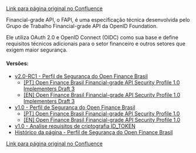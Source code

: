 [Link para página original no Confluence](https://openfinancebrasil.atlassian.net/wiki/spaces/OF/pages/240648789)

Financial-grade API, o FAPI, é uma especificação técnica desenvolvida pelo Grupo de Trabalho Financial-grade API da OpenID Foundation.

Ele utiliza OAuth 2.0 e OpenID Connect (OIDC) como sua base e define requisitos técnicos adicionais para o setor financeiro e outros setores que exigem maior segurança.

#### Versões:

- [v2.0-RC1 - Perfil de Segurança do Open Finance Brasil](../../../../OF/Open%20Finance%20Brasil/Seguran%c3%a7a/Perfil%20de%20Seguran%c3%a7a%20do%20Open%20Finance%20Brasil/v2.0-RC1%20-%20Perfil%20de%20Seguran%c3%a7a%20do%20Open%20Finance%20Brasil/index)
    - [\[PT\] Open Finance Brasil Financial-grade API Security Profile 1.0 Implementers Draft 3](../../../../OF/Open%20Finance%20Brasil/Seguran%c3%a7a/Perfil%20de%20Seguran%c3%a7a%20do%20Open%20Finance%20Brasil/v2.0-RC1%20-%20Perfil%20de%20Seguran%c3%a7a%20do%20Open%20Finance%20Brasil/[PT]%20Open%20Finance%20Brasil%20Financial-grade%20API%20Security%20Profile%201.0%20Implementers%20Draft%203)
    - [\[EN\] Open Finance Brasil Financial-grade API Security Profile 1.0 Implementers Draft 3](../../../../OF/Open%20Finance%20Brasil/Seguran%c3%a7a/Perfil%20de%20Seguran%c3%a7a%20do%20Open%20Finance%20Brasil/v2.0-RC1%20-%20Perfil%20de%20Seguran%c3%a7a%20do%20Open%20Finance%20Brasil/[EN]%20Open%20Finance%20Brasil%20Financial-grade%20API%20Security%20Profile%201.0%20Implementers%20Draft%203)
- [v1.0 - Perfil de Segurança do Open Finance Brasil](../../../../OF/Open%20Finance%20Brasil/Seguran%c3%a7a/Perfil%20de%20Seguran%c3%a7a%20do%20Open%20Finance%20Brasil/v1.0%20-%20Perfil%20de%20Seguran%c3%a7a%20do%20Open%20Finance%20Brasil/index)
    - [\[PT\] Open Finance Brasil Financial-grade API Security Profile 1.0](../../../../OF/Open%20Finance%20Brasil/Seguran%c3%a7a/Perfil%20de%20Seguran%c3%a7a%20do%20Open%20Finance%20Brasil/v1.0%20-%20Perfil%20de%20Seguran%c3%a7a%20do%20Open%20Finance%20Brasil/[PT]%20Open%20Finance%20Brasil%20Financial-grade%20API%20Security%20Profile%201.0)
    - [\[EN\] Open Finance Brasil Financial-grade API Security Profile 1.0](../../../../OF/Open%20Finance%20Brasil/Seguran%c3%a7a/Perfil%20de%20Seguran%c3%a7a%20do%20Open%20Finance%20Brasil/v1.0%20-%20Perfil%20de%20Seguran%c3%a7a%20do%20Open%20Finance%20Brasil/[EN]%20Open%20Finance%20Brasil%20Financial-grade%20API%20Security%20Profile%201.0)
- [v1.0 - Analise requisitos de criptografia ID_TOKEN](../../../../OF/Open%20Finance%20Brasil/Seguran%c3%a7a/Perfil%20de%20Seguran%c3%a7a%20do%20Open%20Finance%20Brasil/v1.0%20-%20Analise%20requisitos%20de%20criptografia%20ID_TOKEN)
- [Histórico da página - Perfil de Segurança do Open Finance Brasil](../../../../OF/Open%20Finance%20Brasil/Seguran%c3%a7a/Perfil%20de%20Seguran%c3%a7a%20do%20Open%20Finance%20Brasil/Hist%c3%b3rico%20da%20p%c3%a1gina%20-%20Perfil%20de%20Seguran%c3%a7a%20do%20Open%20Finance%20Brasil)

[Link para página original no Confluence](https://openfinancebrasil.atlassian.net/wiki/spaces/OF/pages/240648789)